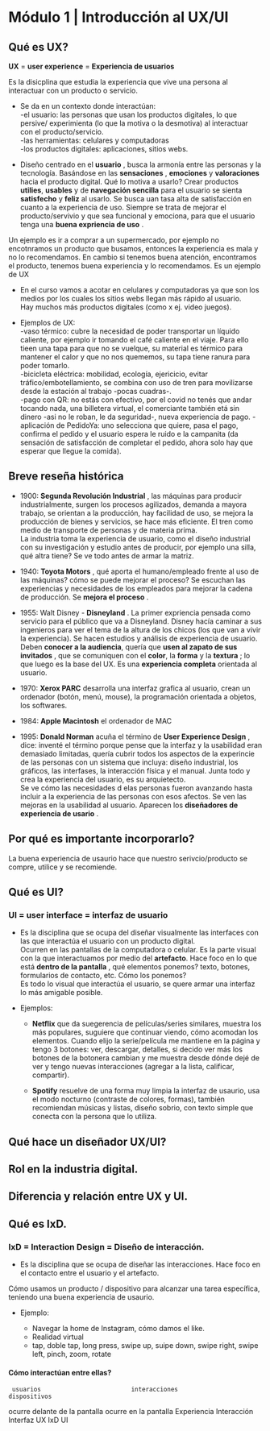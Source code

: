 # Módulo 1 | Introducción al UX/UI

## Qué es UX? 

**UX** = **user experience** = **Experiencia de usuarios** <br>

Es la disicplina que estudia la experiencia que vive una persona al interactuar con un producto o servicio.

* Se da en un contexto donde interactúan: <br>
-el usuario: las personas que usan los productos digitales, lo que persive/ experimienta (lo que la motiva o la desmotiva) al interactuar con el producto/servicio. <br>
-las herramientas: celulares y computadoras <br>
-los productos digitales: aplicaciones, sitios webs. <br>

* Diseño centrado en el **usuario** , busca la armonía entre las personas y la tecnología. Basándose en las **sensaciones** , **emociones** y **valoraciones** hacia el producto digital. Qué lo motiva a usarlo? Crear productos **utilies**, **usables** y de **navegación sencilla** para el usuario se sienta **satisfecho** y **feliz** al usarlo. Se busca uan tasa alta de satisfacción en cuanto a la experiencia de uso. Siempre se trata de mejorar el producto/servivio y que sea funcional y emociona, para que el usuario tenga una **buena expriencia de uso** . <br>

Un ejemplo es ir a comprar a un supermercado, por ejemplo no encotnramos un producto que busamos, entonces la experiencia es mala y no lo recomendamos.
En cambio si tenemos buena atención, encontramos el producto, tenemos buena experiencia y lo recomendamos. Es un ejemplo de UX

* En el curso vamos a acotar en celulares y computadoras ya que son los medios por los cuales los sitios webs llegan más rápido al usuario. <br>
Hay muchos más productos digitales (como x ej. video juegos). <br>

* Ejemplos de UX: <br>
-vaso térmico: cubre la necesidad de poder transportar un líquido caliente, por ejemplo ir tomando el café caliente en el viaje. Para ello tieen una tapa para que no se vuelque, su material es térmico para mantener el calor y que no nos quememos, su tapa tiene ranura para poder tomarlo.  <br>
-bicicleta eléctrica: mobilidad, ecología, ejericicio, evitar tráfico/embotellamiento, se combina con uso de tren para movilizarse desde la estación al trabajo -pocas cuadras-. <br>
-pago con QR: no estás con efectivo, por el covid no tenés que andar tocando nada, una billetera virtual, el comerciante también etá sin dinero -asi no le roban, le da seguridad-, nueva experiencia de pago.
-aplicación de PedidoYa: uno selecciona que quiere, pasa el pago, confirma el pedido y el usuario espera le ruido e la campanita (da sensación de satisfacción de completar el pedido, ahora solo hay que esperar que llegue la comida).

## Breve reseña histórica

* 1900: **Segunda Revolución Industrial** , las máquinas para producir industrialmente, surgen los procesos agilizados, demanda a mayora trabajo, se orientan a la producción, hay facilidad de uso, se mejora la producción de bienes y servicios, se hace más eficiente. El tren como medio de transporte de personas y de materia prima. <br> 
La industria toma la experiencia de usuario, como el diseño industrial con su investigación y estudio antes de producir, por ejemplo una silla, qué altra tiene? Se ve todo antes de armar la matriz. <br>

* 1940: **Toyota Motors** , qué aporta el humano/empleado frente al uso de las máquinas? cómo se puede mejorar el proceso? Se escuchan las experiencias y necesidades de los empleados para mejorar la cadena de producción. Se **mejora el proceso** . <br> 

* 1955: Walt Disney - **Disneyland** . La primer expriencia pensada como servicio para el público que va a Disneyland. Disney hacía caminar a sus ingenieros para ver el tema de la altura de los chicos (los que van a vivir la experiencia). Se hacen estudios y análisis de experiencia de usuario. Deben **conocer a la audiencia**, quería que **usen al zapato de sus invitados** , que se comuniquen con el **color**, la **forma** y la **textura** ; lo que luego es la base del UX. Es una **experiencia completa** orientada al usuario.<br> 

* 1970: **Xerox PARC** desarrolla una interfaz grafica al usuario, crean un ordenador (botón, menú, mouse), la programación orientada a objetos, los softwares.<br> 

* 1984: **Apple Macintosh** el ordenador de MAC<br> 

* 1995: **Donald Norman** acuña el término de **User Experience Design** , dice: inventé el término porque pense que la interfaz y la usabilidad eran demasiado limitadas, quería  cubrir todos los aspectos de la experincie de las personas con un sistema que incluya: diseño industrial, los gráficos, las interfases, la interacción física y el manual. Junta todo y crea la experiencia del usuario, es su arquietecto.<br> 
Se ve cómo las necesidades d elas personas fueron avanzando hasta incluir a la experiencia de las personas con esos afectos. Se ven las mejoras en la usabilidad al usuario. Aparecen los  **diseñadores de experiencia de usario** .<br> 

## Por qué es importante incorporarlo?

La buena experiencia de usaurio hace que nuestro serivcio/producto se compre, utilice y se recomiende.

## Qué es UI?

### UI = user interface = interfaz de usuario

* Es la disciplina que se ocupa del diseñar visualmente las interfaces con las que interactúa el usuario con un producto digital. <br>
Ocurren en las pantallas de la computadora o celular. Es la parte visual con la que interactuamos por medio del **artefacto**. Hace foco en lo que está **dentro de la pantalla** , qué elementos ponemos? texto, botones, formularios de contacto, etc. Cómo los ponemos?<br>
Es todo lo visual que interactúa el usuario, se quere armar una interfaz lo más amigable posible. <br>

* Ejemplos:  

  * **Netflix** que da suegerencia de películas/series similares, muestra los más populares, suguiere que continuar viendo, cómo acomodan los elementos. Cuando elijo la serie/película me mantiene en la página y tengo 3 botones: ver, descargar, detalles, si decido ver más los botones de la botonera cambian y me muestra desde dónde dejé de ver y tengo nuevas interacciones (agregar a la lista, calificar, compartir).
  
  * **Spotify** resuelve de una forma muy limpia la interfaz de usaurio, usa el modo nocturno (contraste de colores, formas), también recomiendan músicas y listas, diseño sobrio, con texto simple que conecta con la persona que lo utiliza. <br>

## Qué hace un diseñador UX/UI?

## Rol en la industria digital.

## Diferencia y relación entre UX y UI.

## Qué es IxD.

### IxD = Interaction Design = Diseño de interacción.

* Es la disciplina que se ocupa de diseñar las interacciones. Hace foco en el contacto entre el usuario y el artefacto. <br>

Cómo usamos un producto / dispositivo para alcanzar una tarea específica, teniendo una buena experiencia de usaurio. <br>

* Ejemplo:

  * Navegar la home de Instagram, cómo damos el like. <br>
  * Realidad virtual <br>
  * tap, doble tap, long press, swipe up, suipe down, swipe right, swipe left, pinch, zoom, rotate  <br>

#### Cómo interactúan entre ellas?
  
     usuarios                         interacciones                 dispositivos
ocurre delante de la pantalla                                 ocurre en la pantalla
     Experiencia                      Interacción                   Interfaz
          UX                              IxD                          UI

